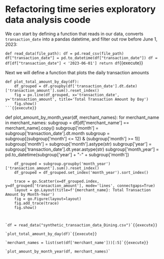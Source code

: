 # Refactoring time series exploratory data analysis coode

We can start by defining a function that reads in our data, converts `transaction_date` into a pandas datetime, and filter out row before June 1, 2023:

`
def read_data(file_path):
    df = pd.read_csv(file_path)
    df["transaction_date"] = pd.to_datetime(df["transaction_date"])
    df = df[df["transaction_date"] < '2023-06-01']
    return df
`{{execute}}


Next we will define a function that plots the daily transaction amounts 

```
def plot_total_amount_by_day(df):
    df_grouped = df.groupby(df['transaction_date'].dt.date)['transaction_amount'].sum().reset_index()
    fig = px.line(df_grouped, x='transaction_date', y='transaction_amount', title='Total Transaction Amount by Day')
    fig.show()
```{{execute}}

```
def plot_amount_by_month_year(df, merchant_names):
    for merchant_name in merchant_names:
        subgroup = df[df['merchant_name'] == merchant_name].copy()
        subgroup['month'] = subgroup['transaction_date'].dt.month
        subgroup = subgroup[(subgroup['month'] <= 12) & (subgroup['month'] >= 1)]
        subgroup['month'] = subgroup['month'].astype(str)
        subgroup['year'] = subgroup['transaction_date'].dt.year.astype(str)
        subgroup['month_year'] = pd.to_datetime(subgroup['year'] + "-" + subgroup['month'])
        
        df_grouped = subgroup.groupby('month_year')['transaction_amount'].sum().reset_index()
        df_grouped = df_grouped.set_index('month_year').sort_index()
        
        trace = go.Scatter(x=df_grouped.index, y=df_grouped['transaction_amount'], mode='lines', connectgaps=True)
        layout = go.Layout(title=f'{merchant_name}: Total Transaction Amount by Month-Year')
        fig = go.Figure(layout=layout)
        fig.add_trace(trace)
        fig.show()
  ```{{execute}}


`df = read_data("synthetic_transaction_data_Dining.csv")`{{execute}}

`plot_total_amount_by_day(df)`{{execute}}

`merchant_names = list(set(df['merchant_name']))[:5]`{{execute}}

`plot_amount_by_month_year(df, merchant_names)`
